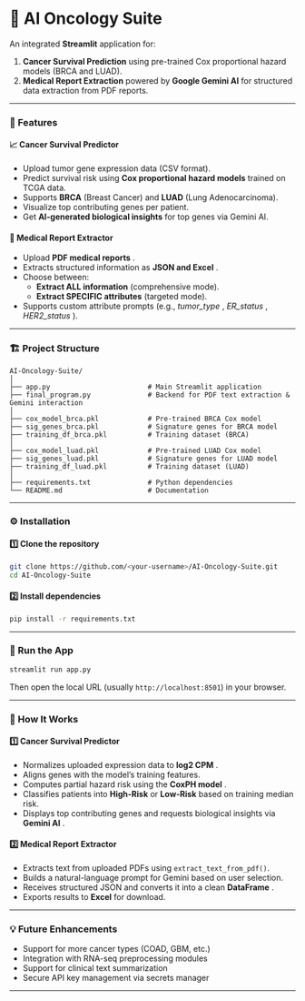 # 🧬 AI Oncology Suite

An integrated **Streamlit** application for:

1. **Cancer Survival Prediction** using pre-trained Cox proportional hazard models (BRCA and LUAD).
2. **Medical Report Extraction** powered by **Google Gemini AI** for structured data extraction from PDF reports.

---

### 🌟 Features

#### 📈 Cancer Survival Predictor

* Upload tumor gene expression data (CSV format).
* Predict survival risk using **Cox proportional hazard models** trained on TCGA data.
* Supports **BRCA** (Breast Cancer) and **LUAD** (Lung Adenocarcinoma).
* Visualize top contributing genes per patient.
* Get **AI-generated biological insights** for top genes via Gemini AI.

#### 📄 Medical Report Extractor

* Upload  **PDF medical reports** .
* Extracts structured information as  **JSON and Excel** .
* Choose between:
  * **Extract ALL information** (comprehensive mode).
  * **Extract SPECIFIC attributes** (targeted mode).
* Supports custom attribute prompts (e.g.,  *tumor_type* ,  *ER_status* ,  *HER2_status* ).

---

### 🏗️ Project Structure

```
AI-Oncology-Suite/
│
├── app.py                        # Main Streamlit application
├── final_program.py              # Backend for PDF text extraction & Gemini interaction
│
├── cox_model_brca.pkl            # Pre-trained BRCA Cox model
├── sig_genes_brca.pkl            # Signature genes for BRCA model
├── training_df_brca.pkl          # Training dataset (BRCA)
│
├── cox_model_luad.pkl            # Pre-trained LUAD Cox model
├── sig_genes_luad.pkl            # Signature genes for LUAD model
├── training_df_luad.pkl          # Training dataset (LUAD)
│
├── requirements.txt              # Python dependencies
└── README.md                     # Documentation
```

---

### ⚙️ Installation

#### 1️⃣ Clone the repository

```bash
git clone https://github.com/<your-username>/AI-Oncology-Suite.git
cd AI-Oncology-Suite
```

#### 2️⃣ Install dependencies

```bash
pip install -r requirements.txt
```

---

### 🚀 Run the App

```bash
streamlit run app.py
```

Then open the local URL (usually `http://localhost:8501`) in your browser.

---

### 🧩 How It Works

#### 1️⃣ Cancer Survival Predictor

* Normalizes uploaded expression data to  **log2 CPM** .
* Aligns genes with the model’s training features.
* Computes partial hazard risk using the  **CoxPH model** .
* Classifies patients into **High-Risk** or **Low-Risk** based on training median risk.
* Displays top contributing genes and requests biological insights via  **Gemini AI** .

#### 2️⃣ Medical Report Extractor

* Extracts text from uploaded PDFs using `extract_text_from_pdf()`.
* Builds a natural-language prompt for Gemini based on user selection.
* Receives structured JSON and converts it into a clean  **DataFrame** .
* Exports results to **Excel** for download.

---

### 💡 Future Enhancements

* Support for more cancer types (COAD, GBM, etc.)
* Integration with RNA-seq preprocessing modules
* Support for clinical text summarization
* Secure API key management via secrets manager

---
